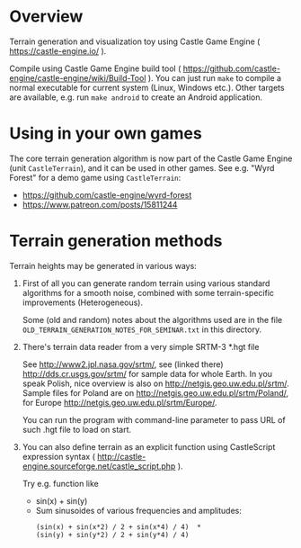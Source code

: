 # Overview

Terrain generation and visualization toy using Castle Game Engine
( https://castle-engine.io/ ).

Compile using Castle Game Engine build tool
( https://github.com/castle-engine/castle-engine/wiki/Build-Tool ).
You can just run `make` to compile a normal executable for current system
(Linux, Windows etc.). Other targets are available, e.g. run `make android`
to create an Android application.

# Using in your own games

The core terrain generation algorithm is now part of the Castle Game Engine
(unit `CastleTerrain`), and it can be used in other games.
See e.g. "Wyrd Forest" for a demo game using `CastleTerrain`:

- https://github.com/castle-engine/wyrd-forest
- https://www.patreon.com/posts/15811244

# Terrain generation methods

Terrain heights may be generated in various ways:

1. First of all you can generate random terrain using various standard algorithms for a smooth noise, combined with some terrain-specific improvements (Heterogeneous).

    Some (old and random) notes about the algorithms used are in the file `OLD_TERRAIN_GENERATION_NOTES_FOR_SEMINAR.txt` in this directory.

2. There's terrain data reader from a very simple SRTM-3 *.hgt file

    See http://www2.jpl.nasa.gov/srtm/, see (linked there) http://dds.cr.usgs.gov/srtm/ for sample data for whole Earth. In you speak Polish, nice overview is also on  http://netgis.geo.uw.edu.pl/srtm/. Sample files for Poland are on http://netgis.geo.uw.edu.pl/srtm/Poland/, for Europe http://netgis.geo.uw.edu.pl/srtm/Europe/.

    You can run the program with command-line parameter to pass URL of such .hgt file to load on start.

3. You can also define terrain as an explicit function using CastleScript expression syntax ( http://castle-engine.sourceforge.net/castle_script.php ).

    Try e.g. function like
    - sin(x) + sin(y)
    - Sum sinusoides of various frequencies and amplitudes:
        ```
        (sin(x) + sin(x*2) / 2 + sin(x*4) / 4)  *
        (sin(y) + sin(y*2) / 2 + sin(y*4) / 4)
        ```
